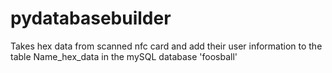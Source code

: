 pydatabasebuilder
=================

Takes hex data from scanned nfc card and add their user information to the table Name_hex_data in the mySQL database 'foosball'

